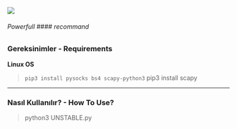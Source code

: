 ![](https://media-dominaria.cursecdn.com/avatars/thumbnails/133/367/320/160/636399538505025043.png)
######  Powerfull   #### recommand 
### Gereksinimler - Requirements
**Linux OS**
>`pip3 install pysocks bs4 scapy-python3`
>pip3 install scapy


------------

### Nasıl Kullanılır? - How To Use?
>python3 UNSTABLE.py






